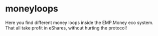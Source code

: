# moneyloops

Here you find different money loops inside the EMP.Money eco system. That all take profit in eShares, without hurting the protocol!